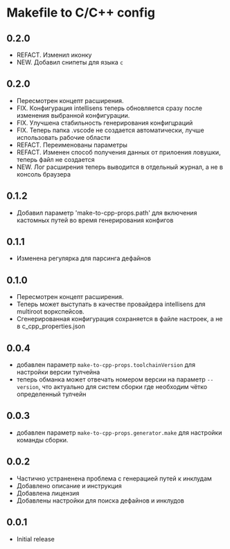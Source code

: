 # Makefile to C/C++ config

## 0.2.0
* REFACT. Изменил иконку
* NEW. Добавил снипеты для языка `c`

## 0.2.0

* Пересмотрен концепт расширения.
* FIX. Конфигурация intellisens теперь обновляется сразу после изменения выбранной конфигурации.
* FIX. Улучшена стабильность генерирования конфигцраций
* FIX. Теперь папка .vscode не создается автоматически, лучше использовать рабочие области
* REFACT. Переименованы параметры
* REFACT. Изменен способ получения данных от прилоения ловушки, теперь файл не создается
* NEW. Лог расширения теперь выводится в отдельный журнал, а не в консоль браузера

## 0.1.2

* Добавил параметр 'make-to-cpp-props.path' для включения кастомных путей во время генерирования конфигов

## 0.1.1

* Изменена регулярка для парсинга дефайнов

## 0.1.0

* Пересмотрен концепт расширения.
* Теперь может выступать в качестве провайдера intellisens для multiroot воркспейсов. 
* Сгенерированная конфигурация сохраняется в файле настроек, а не в c_cpp_properties.json

## 0.0.4

* добавлен параметр `make-to-cpp-props.toolchainVersion` для настройки версии тулчейна
* теперь обманка может отвечать номером версии на параметр `--version`, что актуально для систем сборки где необходим чётко определенный тулчейн

## 0.0.3

* добавлен параметр `make-to-cpp-props.generator.make` для настройки команды сборки.

## 0.0.2

* Частично устраненена проблема с генерацией путей к инклудам
* Добавлено описание и инструкция
* Добавлена лицензия
* Добавлены настройки для поиска дефайнов и инклудов

## 0.0.1

* Initial release
